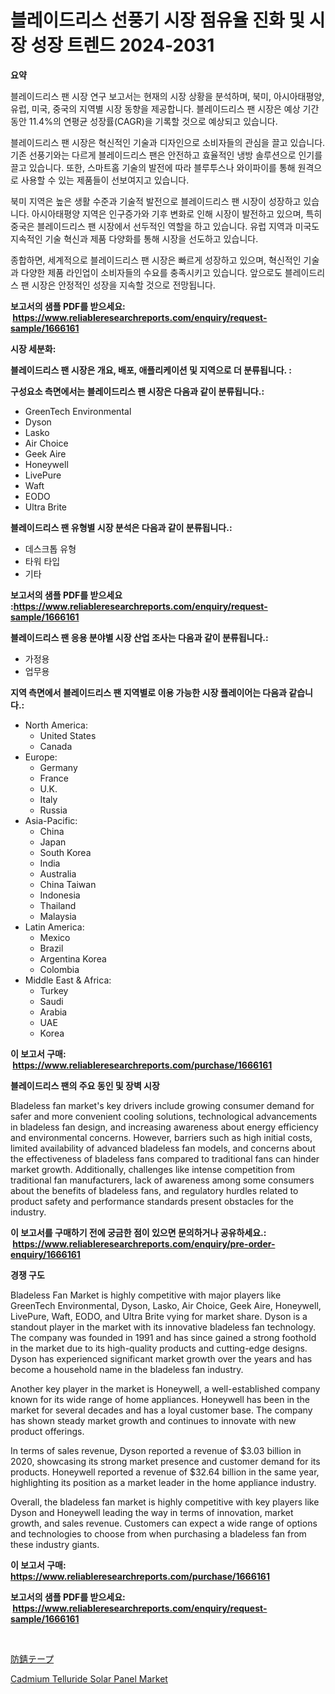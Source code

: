 <p><h1>블레이드리스 선풍기 시장 점유율 진화 및 시장 성장 트렌드 2024-2031</h1></p><p><strong>요약</strong></p>
<p><p>블레이드리스 팬 시장 연구 보고서는 현재의 시장 상황을 분석하며, 북미, 아시아태평양, 유럽, 미국, 중국의 지역별 시장 동향을 제공합니다. 블레이드리스 팬 시장은 예상 기간 동안 11.4%의 연평균 성장률(CAGR)을 기록할 것으로 예상되고 있습니다.</p><p>블레이드리스 팬 시장은 혁신적인 기술과 디자인으로 소비자들의 관심을 끌고 있습니다. 기존 선풍기와는 다르게 블레이드리스 팬은 안전하고 효율적인 냉방 솔루션으로 인기를 끌고 있습니다. 또한, 스마트홈 기술의 발전에 따라 블루투스나 와이파이를 통해 원격으로 사용할 수 있는 제품들이 선보여지고 있습니다.</p><p>북미 지역은 높은 생활 수준과 기술적 발전으로 블레이드리스 팬 시장이 성장하고 있습니다. 아시아태평양 지역은 인구증가와 기후 변화로 인해 시장이 발전하고 있으며, 특히 중국은 블레이드리스 팬 시장에서 선두적인 역할을 하고 있습니다. 유럽 지역과 미국도 지속적인 기술 혁신과 제품 다양화를 통해 시장을 선도하고 있습니다.</p><p>종합하면, 세계적으로 블레이드리스 팬 시장은 빠르게 성장하고 있으며, 혁신적인 기술과 다양한 제품 라인업이 소비자들의 수요를 충족시키고 있습니다. 앞으로도 블레이드리스 팬 시장은 안정적인 성장을 지속할 것으로 전망됩니다.</p></p>
<p><strong>보고서의 샘플 PDF를 받으세요: &nbsp;<a href="https://www.reliableresearchreports.com/enquiry/request-sample/1666161">https://www.reliableresearchreports.com/enquiry/request-sample/1666161</a></strong></p>
<p><strong>시장 세분화:</strong></p>
<p><strong> 블레이드리스 팬 시장은 개요, 배포, 애플리케이션 및 지역으로 더 분류됩니다. :</strong></p>
<p><strong>구성요소 측면에서는 블레이드리스 팬 시장은 다음과 같이 분류됩니다.:</strong></p>
<p><ul><li>GreenTech Environmental</li><li>Dyson</li><li>Lasko</li><li>Air Choice</li><li>Geek Aire</li><li>Honeywell</li><li>LivePure</li><li>Waft</li><li>EODO</li><li>Ultra Brite</li></ul></p>
<p><strong> 블레이드리스 팬 유형별 시장 분석은 다음과 같이 분류됩니다.:</strong></p>
<p><ul><li>데스크톱 유형</li><li>타워 타입</li><li>기타</li></ul></p>
<p><strong>보고서의 샘플 PDF를 받으세요 :<a href="https://www.reliableresearchreports.com/enquiry/request-sample/1666161">https://www.reliableresearchreports.com/enquiry/request-sample/1666161</a></strong></p>
<p><strong> 블레이드리스 팬 응용 분야별 시장 산업 조사는 다음과 같이 분류됩니다.:</strong></p>
<p><ul><li>가정용</li><li>업무용</li></ul></p>
<p><strong>지역 측면에서 블레이드리스 팬 지역별로 이용 가능한 시장 플레이어는 다음과 같습니다.:</strong></p>
<p><ul>
    <li>
        North America:
        <ul>
            <li>United States</li>
            <li>Canada</li>
        </ul>
    </li>
    <li>
        Europe:
        <ul>
            <li>Germany</li>
            <li>France</li>
            <li>U.K.</li>
            <li>Italy</li>
            <li>Russia</li>
        </ul>
    </li>
    <li>
        Asia-Pacific:
        <ul>
            <li>China</li>
            <li>Japan</li>
            <li>South Korea</li>
            <li>India</li>
            <li>Australia</li>
            <li>China Taiwan</li>
            <li>Indonesia</li>
            <li>Thailand</li>
            <li>Malaysia</li>
        </ul>
    </li>
    <li>
        Latin America:
        <ul>
            <li>Mexico</li>
            <li>Brazil</li>
            <li>Argentina Korea</li>
            <li>Colombia</li>
        </ul>
    </li>
    <li>
        Middle East & Africa:
        <ul>
            <li>Turkey</li>
            <li>Saudi</li>
            <li>Arabia</li>
            <li>UAE</li>
            <li>Korea</li>
        </ul>
    </li>
    </ul></p>
<p><strong>이 보고서 구매: &nbsp;<a href="https://www.reliableresearchreports.com/purchase/1666161">https://www.reliableresearchreports.com/purchase/1666161</a></strong></p>
<p><strong>블레이드리스 팬의 주요 동인 및 장벽 시장</strong></p>
<p><p>Bladeless fan market's key drivers include growing consumer demand for safer and more convenient cooling solutions, technological advancements in bladeless fan design, and increasing awareness about energy efficiency and environmental concerns. However, barriers such as high initial costs, limited availability of advanced bladeless fan models, and concerns about the effectiveness of bladeless fans compared to traditional fans can hinder market growth. Additionally, challenges like intense competition from traditional fan manufacturers, lack of awareness among some consumers about the benefits of bladeless fans, and regulatory hurdles related to product safety and performance standards present obstacles for the industry.</p></p>
<p><strong>이 보고서를 구매하기 전에 궁금한 점이 있으면 문의하거나 공유하세요.: &nbsp;<a href="https://www.reliableresearchreports.com/enquiry/pre-order-enquiry/1666161">https://www.reliableresearchreports.com/enquiry/pre-order-enquiry/1666161</a></strong></p>
<p><strong>경쟁 구도</strong></p>
<p><p>Bladeless Fan Market is highly competitive with major players like GreenTech Environmental, Dyson, Lasko, Air Choice, Geek Aire, Honeywell, LivePure, Waft, EODO, and Ultra Brite vying for market share. Dyson is a standout player in the market with its innovative bladeless fan technology. The company was founded in 1991 and has since gained a strong foothold in the market due to its high-quality products and cutting-edge designs. Dyson has experienced significant market growth over the years and has become a household name in the bladeless fan industry.</p><p>Another key player in the market is Honeywell, a well-established company known for its wide range of home appliances. Honeywell has been in the market for several decades and has a loyal customer base. The company has shown steady market growth and continues to innovate with new product offerings.</p><p>In terms of sales revenue, Dyson reported a revenue of $3.03 billion in 2020, showcasing its strong market presence and customer demand for its products. Honeywell reported a revenue of $32.64 billion in the same year, highlighting its position as a market leader in the home appliance industry.</p><p>Overall, the bladeless fan market is highly competitive with key players like Dyson and Honeywell leading the way in terms of innovation, market growth, and sales revenue. Customers can expect a wide range of options and technologies to choose from when purchasing a bladeless fan from these industry giants.</p></p>
<p><strong>이 보고서 구매: &nbsp; <a href="https://www.reliableresearchreports.com/purchase/1666161">https://www.reliableresearchreports.com/purchase/1666161</a></strong></p>
<p><strong>보고서의 샘플 PDF를 받으세요: &nbsp;<a href="https://www.reliableresearchreports.com/enquiry/request-sample/1666161">https://www.reliableresearchreports.com/enquiry/request-sample/1666161</a></strong><strong></strong></p>
<p>&nbsp;</p>
<p><p><a href="https://github.com/xnljig2898992/Market-Research-Report-List-1/blob/main/943662716283.md">防錆テープ</a></p><p><a href="https://github.com/PeterParrish5/Market-Research-Report-List-4/blob/main/cadmium-telluride-solar-panel-market.md">Cadmium Telluride Solar Panel Market</a></p></p>